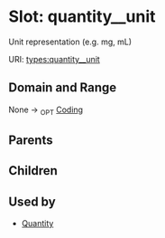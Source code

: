 
# Slot: quantity__unit


Unit representation (e.g. mg, mL)

URI: [types:quantity__unit](https://example.org/ccdh/datatypes/quantity__unit)


## Domain and Range

None ->  <sub>OPT</sub> [Coding](../classes/Coding.md)

## Parents


## Children


## Used by

 * [Quantity](../classes/Quantity.md)
